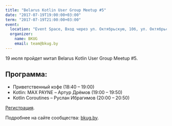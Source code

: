 ```yaml
---
title: "Belarus Kotlin User Group Meetup #5"
date: "2017-07-19T19:00:00+03:00"
term: "2017-07-19T21:00:00+03:00"
event:
  location: "Event Space, Вход через ул. Октябрьскую, 10б, ул. Октябрьская 16А, Минск, Беларусь"
  organizer:
    name: BKUG
    email: team@bkug.by
---
```


19 июля пройдет митап Belarus Kotlin User Group Meetup #5.

## Программа:

* Приветственный кофе (18:40 – 19:00)
* Kotlin: MAX PAYNE – Артур Дрёмов (19:00 – 19:50)
* Kotlin Coroutines – Руслан Ибрагимов (20:00 – 20:50)

[Регистрация](https://goo.gl/forms/eVLmvIJerYDCkGnM2).

Подробнее на сайте сообщества: [bkug.by](https://bkug.by/).
